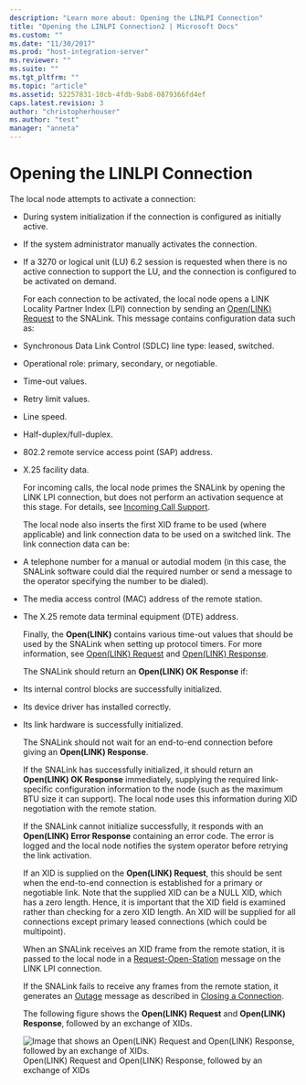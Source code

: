 ```yaml
---
description: "Learn more about: Opening the LINLPI Connection"
title: "Opening the LINLPI Connection2 | Microsoft Docs"
ms.custom: ""
ms.date: "11/30/2017"
ms.prod: "host-integration-server"
ms.reviewer: ""
ms.suite: ""
ms.tgt_pltfrm: ""
ms.topic: "article"
ms.assetid: 52257831-10cb-4fdb-9ab8-0879366fd4ef
caps.latest.revision: 3
author: "christopherhouser"
ms.author: "test"
manager: "anneta"
---
```

# Opening the LINLPI Connection
The local node attempts to activate a connection:  
  
- During system initialization if the connection is configured as initially active.  
  
- If the system administrator manually activates the connection.  
  
- If a 3270 or logical unit (LU) 6.2 session is requested when there is no active connection to support the LU, and the connection is configured to be activated on demand.  
  
  For each connection to be activated, the local node opens a LINK Locality Partner Index (LPI) connection by sending an [Open(LINK) Request](./open-link-request1.md) to the SNALink. This message contains configuration data such as:  
  
- Synchronous Data Link Control (SDLC) line type: leased, switched.  
  
- Operational role: primary, secondary, or negotiable.  
  
- Time-out values.  
  
- Retry limit values.  
  
- Line speed.  
  
- Half-duplex/full-duplex.  
  
- 802.2 remote service access point (SAP) address.  
  
- X.25 facility data.  
  
  For incoming calls, the local node primes the SNALink by opening the LINK LPI connection, but does not perform an activation sequence at this stage. For details, see [Incoming Call Support](../core/incoming-call-support-snadis-2.md).  
  
  The local node also inserts the first XID frame to be used (where applicable) and link connection data to be used on a switched link. The link connection data can be:  
  
- A telephone number for a manual or autodial modem (in this case, the SNALink software could dial the required number or send a message to the operator specifying the number to be dialed).  
  
- The media access control (MAC) address of the remote station.  
  
- The X.25 remote data terminal equipment (DTE) address.  
  
  Finally, the **Open(LINK)** contains various time-out values that should be used by the SNALink when setting up protocol timers. For more information, see [Open(LINK) Request](./open-link-request1.md) and [Open(LINK) Response](./open-link-response2.md).  
  
  The SNALink should return an **Open(LINK) OK Response** if:  
  
- Its internal control blocks are successfully initialized.  
  
- Its device driver has installed correctly.  
  
- Its link hardware is successfully initialized.  
  
  The SNALink should not wait for an end-to-end connection before giving an **Open(LINK) Response**.  
  
  If the SNALink has successfully initialized, it should return an **Open(LINK) OK Response** immediately, supplying the required link-specific configuration information to the node (such as the maximum BTU size it can support). The local node uses this information during XID negotiation with the remote station.  
  
  If the SNALink cannot initialize successfully, it responds with an **Open(LINK) Error Response** containing an error code. The error is logged and the local node notifies the system operator before retrying the link activation.  
  
  If an XID is supplied on the **Open(LINK) Request**, this should be sent when the end-to-end connection is established for a primary or negotiable link. Note that the supplied XID can be a NULL XID, which has a zero length. Hence, it is important that the XID field is examined rather than checking for a zero XID length. An XID will be supplied for all connections except primary leased connections (which could be multipoint).  
  
  When an SNALink receives an XID frame from the remote station, it is passed to the local node in a [Request-Open-Station](./request-open-station2.md) message on the LINK LPI connection.  
  
  If the SNALink fails to receive any frames from the remote station, it generates an [Outage](./outage2.md) message as described in [Closing a Connection](../core/closing-a-connection-snadis-1.md).  
  
  The following figure shows the **Open(LINK) Request** and **Open(LINK) Response**, followed by an exchange of XIDs.  
  
  ![Image that shows an Open(LINK) Request and Open(LINK) Response, followed by an exchange of XIDs.](../core/media/dev3a.gif "dev3a")  
  Open(LINK) Request and Open(LINK) Response, followed by an exchange of XIDs
